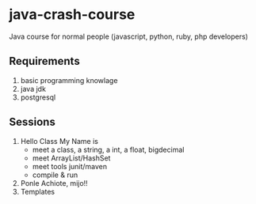 # java-crash-course
Java course for normal people (javascript, python, ruby, php developers)

## Requirements 
  1. basic programming knowlage
  2. java jdk
  3. postgresql 

## Sessions 
  1.  Hello Class My Name is
        - meet a class, a string, a int, a float, bigdecimal
        - meet ArrayList/HashSet
        - meet tools junit/maven
        - compile & run 
  2.  Ponle Achiote, mijo!!
  3.  Templates
  
